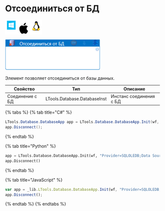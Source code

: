 # Отсоединиться от БД

![](<../../../.gitbook/assets/image (100) (1) (1) (1) (1) (1) (1) (1) (2) (65).png>)

![](<../../../.gitbook/assets/отсоединиться от бд.png>)

Элемент позволяет отсоединиться от базы данных.

| Свойство        | Тип                          | Описание                |
| --------------- | ---------------------------- | ----------------------- |
| Соединение с БД | LTools.Database.DatabaseInst | Инстанс соединения с БД |

{% tabs %}
{% tab title="C#" %}
```csharp
LTools.Database.DatabaseApp app = LTools.Database.DatabaseApp.Init(wf, "Provider=SQLOLEDB;Data Source=<servername>;Initial Catalog=<dbname>;Integrated Security=SSPI");
app.Disconnect();
```
{% endtab %}

{% tab title="Python" %}
```python
app = LTools.Database.DatabaseApp.Init(wf, "Provider=SQLOLEDB;Data Source=<servername>;Initial Catalog=<dbname>;Integrated Security=SSPI")
app.Disconnect()
```
{% endtab %}

{% tab title="JavaScript" %}
```javascript
var app = _lib.LTools.Database.DatabaseApp.Init(wf, "Provider=SQLOLEDB;Data Source=<servername>;Initial Catalog=<dbname>;Integrated Security=SSPI");
app.Disconnect();
```
{% endtab %}
{% endtabs %}
